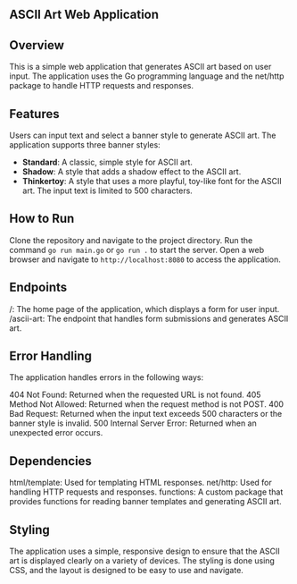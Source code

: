 ## ASCII Art Web Application
## Overview
This is a simple web application that generates ASCII art based on user input. The application uses the Go programming language and the net/http package to handle HTTP requests and responses.

## Features
Users can input text and select a banner style to generate ASCII art.
The application supports three banner styles:
  * **Standard**: A classic, simple style for ASCII art.
  * **Shadow**: A style that adds a shadow effect to the ASCII art.
  * **Thinkertoy**: A style that uses a more playful, toy-like font for the ASCII art.
The input text is limited to 500 characters.

## How to Run
Clone the repository and navigate to the project directory.
Run the command `go run main.go` or `go run .` to start the server.
Open a web browser and navigate to `http://localhost:8080` to access the application.

## Endpoints
/: The home page of the application, which displays a form for user input.
/ascii-art: The endpoint that handles form submissions and generates ASCII art.

## Error Handling
The application handles errors in the following ways:

404 Not Found: Returned when the requested URL is not found.
405 Method Not Allowed: Returned when the request method is not POST.
400 Bad Request: Returned when the input text exceeds 500 characters or the banner style is invalid.
500 Internal Server Error: Returned when an unexpected error occurs.

## Dependencies
html/template: Used for templating HTML responses.
net/http: Used for handling HTTP requests and responses.
functions: A custom package that provides functions for reading banner templates and generating ASCII art.

## Styling
The application uses a simple, responsive design to ensure that the ASCII art is displayed clearly on a variety of devices. The styling is done using CSS, and the layout is designed to be easy to use and navigate.
